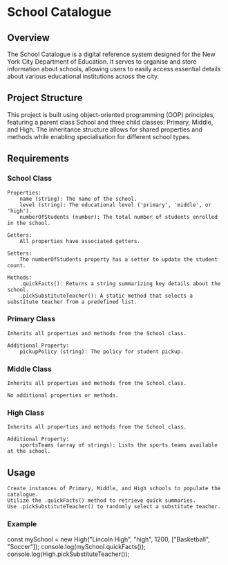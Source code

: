 # School Catalogue

## Overview

The School Catalogue is a digital reference system designed for the New York City Department of Education. It serves to organise and store information about schools, allowing users to easily access essential details about various educational institutions across the city.

## Project Structure

This project is built using object-oriented programming (OOP) principles, featuring a parent class School and three child classes: Primary, Middle, and High. The inheritance structure allows for shared properties and methods while enabling specialisation for different school types.

## Requirements

### School Class

    Properties:
        name (string): The name of the school.
        level (string): The educational level ('primary', 'middle', or 'high').
        numberOfStudents (number): The total number of students enrolled in the school.

    Getters:
        All properties have associated getters.

    Setters:
        The numberOfStudents property has a setter to update the student count.

    Methods:
        .quickFacts(): Returns a string summarizing key details about the school.
        .pickSubstituteTeacher(): A static method that selects a substitute teacher from a predefined list.

### Primary Class

    Inherits all properties and methods from the School class.
    
    Additional Property:
        pickupPolicy (string): The policy for student pickup.

### Middle Class

    Inherits all properties and methods from the School class.
    
    No additional properties or methods.

### High Class

    Inherits all properties and methods from the School class.
    
    Additional Property:
        sportsTeams (array of strings): Lists the sports teams available at the school.


## Usage

    Create instances of Primary, Middle, and High schools to populate the catalogue.
    Utilize the .quickFacts() method to retrieve quick summaries.
    Use .pickSubstituteTeacher() to randomly select a substitute teacher.

### Example

const mySchool = new High("Lincoln High", "high", 1200, ["Basketball", "Soccer"]);
console.log(mySchool.quickFacts());
console.log(High.pickSubstituteTeacher());

